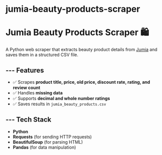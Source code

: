 # jumia-beauty-products-scraper
# Jumia Beauty Products Scraper 🛍️  

A Python web scraper that extracts beauty product details from [Jumia](https://www.jumia.ma/) and saves them in a structured CSV file.  

## --- Features  
- ✅ Scrapes **product title, price, old price, discount rate, rating, and review count**  
- ✅ Handles **missing data**  
- ✅ Supports **decimal and whole number ratings**  
- ✅ Saves results in `jumia_beauty_products.csv`  

## --- Tech Stack  
- **Python**  
- **Requests** (for sending HTTP requests)  
- **BeautifulSoup** (for parsing HTML)  
- **Pandas** (for data manipulation)  

